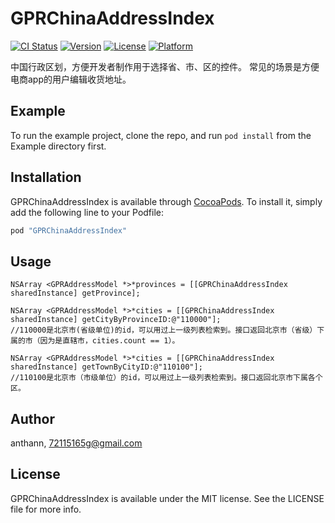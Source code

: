 # GPRChinaAddressIndex

[![CI Status](http://img.shields.io/travis/anthann/GPRChinaAddressIndex.svg?style=flat)](https://travis-ci.org/anthann/GPRChinaAddressIndex)
[![Version](https://img.shields.io/cocoapods/v/GPRChinaAddressIndex.svg?style=flat)](http://cocoapods.org/pods/GPRChinaAddressIndex)
[![License](https://img.shields.io/cocoapods/l/GPRChinaAddressIndex.svg?style=flat)](http://cocoapods.org/pods/GPRChinaAddressIndex)
[![Platform](https://img.shields.io/cocoapods/p/GPRChinaAddressIndex.svg?style=flat)](http://cocoapods.org/pods/GPRChinaAddressIndex)

中国行政区划，方便开发者制作用于选择省、市、区的控件。
常见的场景是方便电商app的用户编辑收货地址。

## Example

To run the example project, clone the repo, and run `pod install` from the Example directory first.

## Installation

GPRChinaAddressIndex is available through [CocoaPods](http://cocoapods.org). To install
it, simply add the following line to your Podfile:

```ruby
pod "GPRChinaAddressIndex"
```

## Usage

```省
NSArray <GPRAddressModel *>*provinces = [[GPRChinaAddressIndex sharedInstance] getProvince];
```  

```市
NSArray <GPRAddressModel *>*cities = [[GPRChinaAddressIndex sharedInstance] getCityByProvinceID:@"110000"];
//110000是北京市(省级单位)的id，可以用过上一级列表检索到。接口返回北京市（省级）下属的市（因为是直辖市，cities.count == 1）。
```

```市
NSArray <GPRAddressModel *>*cities = [[GPRChinaAddressIndex sharedInstance] getTownByCityID:@"110100"];
//110100是北京市（市级单位）的id，可以用过上一级列表检索到。接口返回北京市下属各个区。
```


## Author

anthann, 72115165g@gmail.com

## License

GPRChinaAddressIndex is available under the MIT license. See the LICENSE file for more info.
